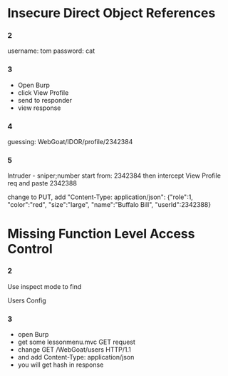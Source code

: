 # Insecure Direct Object References
### 2
username: tom
password: cat

### 3
- Open Burp
- click View Profile
- send to responder
- view response

### 4
guessing: WebGoat/IDOR/profile/2342384

### 5
Intruder - sniper;number
start from: 2342384
then intercept View Profile req and paste 2342388

change to PUT, add "Content-Type: application/json":
{"role":1, "color":"red", "size":"large", "name":"Buffalo Bill", "userId":2342388}

# Missing Function Level Access Control
### 2
Use inspect mode to find
<div class="menu-section hidden-menu-item ui-accordion-content ui-corner-bottom ui-helper-reset ui-widget-content" id="ui-id-6" aria-labelledby="ui-id-5" role="tabpanel" aria-hidden="true" style="display: none; height: 60px;">
	<ul>
		<li><a href="/users">Users</a></li>
		<li><a href="/config">Config</a></li>
	</ul>
</div>
Users
Config

### 3
- open Burp
- get some lessonmenu.mvc GET request
- change GET /WebGoat/users HTTP/1.1
- and add Content-Type: application/json
- you will get hash in response